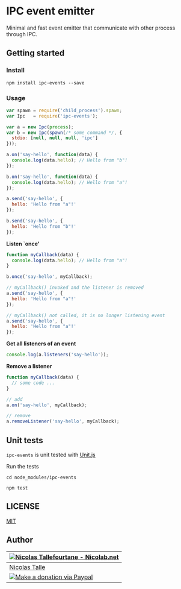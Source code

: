 # IPC event emitter

Minimal and fast event emitter that communicate with other process through IPC.

## Getting started

### Install

```shell
npm install ipc-events --save
```

### Usage

```js
var spawn = require('child_process').spawn;
var Ipc   = require('ipc-events');

var a = new Ipc(process);
var b = new Ipc(spawn(/* some command */, {
  stdio: [null, null, null, 'ipc']
}));

a.on('say-hello', function(data) {
  console.log(data.hello); // Hello from "b"!
});

b.on('say-hello', function(data) {
  console.log(data.hello); // Hello from "a"!
});

a.send('say-hello', {
  hello: 'Hello from "a"!'
});

b.send('say-hello', {
  hello: 'Hello from "b"!'
});
```

__Listen `once'__

```js
function myCallback(data) {
  console.log(data.hello); // Hello from "a"!
}

b.once('say-hello', myCallback);

// myCallback() invoked and the listener is removed
a.send('say-hello', {
  hello: 'Hello from "a"!'
});

// myCallback() not called, it is no longer listening event
a.send('say-hello', {
  hello: 'Hello from "a"!'
});
```

__Get all listeners of an event__

```js
console.log(a.listeners('say-hello'));
```

__Remove a listener__

```js
function myCallback(data) {
  // some code ...
}

// add
a.on('say-hello', myCallback);

// remove
a.removeListener('say-hello', myCallback);
```


## Unit tests

`ipc-events` is unit tested with [Unit.js](https://github.com/unitjs/unit.js)

Run the tests
```shell
cd node_modules/ipc-events

npm test
```


## LICENSE

[MIT](https://github.com/Nicolab/node-ipc-events/blob/master/LICENSE)


## Author

| [![Nicolas Tallefourtane - Nicolab.net](http://www.gravatar.com/avatar/d7dd0f4769f3aa48a3ecb308f0b457fc?s=64)](http://nicolab.net) |
|---|
| [Nicolas Talle](http://nicolab.net) |
| [![Make a donation via Paypal](https://www.paypalobjects.com/en_US/i/btn/btn_donate_SM.gif)](https://www.paypal.com/cgi-bin/webscr?cmd=_s-xclick&hosted_button_id=PGRH4ZXP36GUC) |
